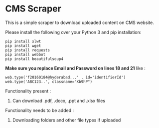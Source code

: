# CMS Scraper
This is a simple scraper to download uploaded content on CMS website.

Please install the following over your Python 3 and pip installation:

```
pip install xlwt
pip install wget
pip install requests
pip install webbot
pip install beautifulsoup4
```


**Make sure you replace Email and Password on lines 18 and 21** like :

```
web.type('f20160184@hyderabad...' , id='identifierId')
web.type('ABC123..', classname="Xb9hP")
```

Functionality present :
1. Can download .pdf, .docx, .ppt and .xlsx files

Functionality needs to be added :
1. Downloading folders and other file types if uploaded
